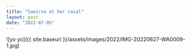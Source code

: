 ```yaml
---
title: "Saoirse at her casal"
layout: post
date: "2022-07-05"
---
```


![yo yo]({{ site.baseurl }}/assets/images/2022/IMG-20220627-WA0009-1.jpg)

